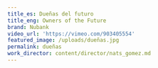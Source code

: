 ```yaml
---
title_es: Dueñas del futuro
title_eng: Owners of the Future
brand: Nubank
video_url: 'https://vimeo.com/903405554'
featured_image: /uploads/dueñas.jpg
permalink: dueñas
work_director: content/director/nats_gomez.md
---
```



